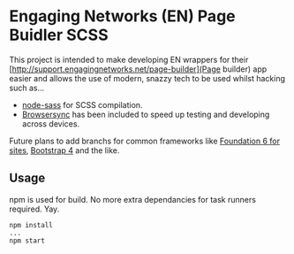 # Engaging Networks (EN) Page Buidler SCSS

This project is intended to make developing EN wrappers for their [http://support.engagingnetworks.net/page-builder](Page builder) app easier and allows the use of modern, snazzy tech to be used whilst hacking such as...

* [node-sass](https://github.com/sass/node-sass) for SCSS compilation.
* [Browsersync](https://browsersync.io/) has been included to speed up testing and developing across devices.

Future plans to add branchs for common frameworks like [Foundation 6 for sites](http://foundation.zurb.com/sites.html), [Bootstrap 4](https://v4-alpha.getbootstrap.com/) and the like.

## Usage

npm is used for build. No more extra dependancies for task runners required. Yay.

```
npm install
...
npm start
```

